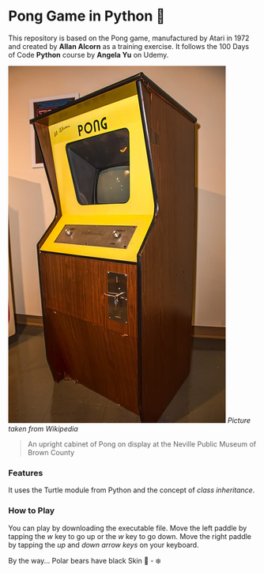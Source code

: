 # Pong Game in Python :ping_pong:


This repository is based on the Pong game, manufactured by Atari in 1972 and created by **Allan Alcorn** as a training exercise. It follows the 100 Days of Code **Python** course by **Angela Yu** on Udemy.


![Pong_Cabinet](/images/Pong_Cabinet.jpg)
_Picture taken from Wikipedia_
>An upright cabinet of Pong on display at the Neville Public Museum of Brown County

### Features
It uses the Turtle module from Python and the concept of *class inheritance*.

### How to Play
You can play by downloading the executable file.
Move the left paddle by tapping the *w* key to go up or the *w* key to go down.
Move the right paddle by tapping the *up* and *down arrow keys* on your keyboard.


By the way...
Polar bears have black Skin :bear: - :snowflake: 
